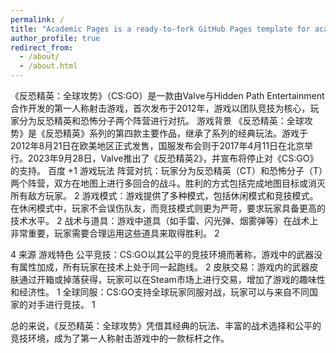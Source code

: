 ```yaml
---
permalink: /
title: "Academic Pages is a ready-to-fork GitHub Pages template for academic personal websites"
author_profile: true
redirect_from: 
  - /about/
  - /about.html
---
```


《反恐精英：全球攻势》（CS:GO）是一款由Valve与Hidden Path Entertainment合作开发的第一人称射击游戏，首次发布于2012年，游戏以团队竞技为核心，玩家分为反恐精英和恐怖分子两个阵营进行对抗。
游戏背景
《反恐精英：全球攻势》是《反恐精英》系列的第四款主要作品，继承了系列的经典玩法。游戏于2012年8月21日在欧美地区正式发售，国服发布会则于2017年4月11日在北京举行。2023年9月28日，Valve推出了《反恐精英2》，并宣布将停止对《CS:GO》的支持。 
百度
+1
游戏玩法
阵营对抗：玩家分为反恐精英（CT）和恐怖分子（T）两个阵营，双方在地图上进行多回合的战斗。胜利的方式包括完成地图目标或消灭所有敌方玩家。 
2
游戏模式：游戏提供了多种模式，包括休闲模式和竞技模式。在休闲模式中，玩家不会误伤队友，而竞技模式则更为严苛，要求玩家具备更高的技术水平。 
2
战术与道具：游戏中道具（如手雷、闪光弹、烟雾弹等）在战术上非常重要，玩家需要合理运用这些道具来取得胜利。 
2


4 来源
游戏特色
公平竞技：CS:GO以其公平的竞技环境而著称，游戏中的武器没有属性加成，所有玩家在技术上处于同一起跑线。 
2
皮肤交易：游戏内的武器皮肤通过开箱或掉落获得，玩家可以在Steam市场上进行交易，增加了游戏的趣味性和经济性。 
1
全球同服：CS:GO支持全球玩家同服对战，玩家可以与来自不同国家的对手进行竞技。 
1

总的来说，《反恐精英：全球攻势》凭借其经典的玩法、丰富的战术选择和公平的竞技环境，成为了第一人称射击游戏中的一款标杆之作。


